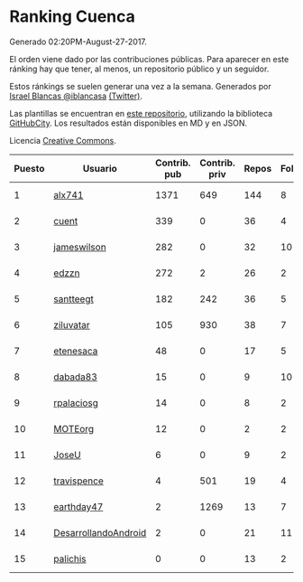 # Ranking Cuenca

Generado 02:20PM-August-27-2017.

El orden viene dado por las contribuciones públicas. Para aparecer en este ránking hay que tener, al menos, un repositorio público y un seguidor.

Estos ránkings se suelen generar una vez a la semana. Generados por [Israel Blancas @iblancasa](https://github.com/iblancasa/) [(Twitter)](https://twitter.com/iblancasa).

Las plantillas se encuentran en [este repositorio](https://github.com/iblancasa/GH-Spanish-Ranking), utilizando la biblioteca [GitHubCity](https://github.com/iblancasa/GitHubCity). Los resultados están disponibles en MD y en JSON.

Licencia [Creative Commons](https://creativecommons.org/licenses/by/4.0/).

| Puesto   |  Usuario  | Contrib. pub | Contrib. priv |Repos| Followers | Desde |  Avatar  |
|----------|-----------|--------------|---------------|-----|-----------|-------|----------|
|1|[alx741](https://github.com/alx741)|1371|649|144|8|2012-10-12|![alx741](https://avatars3.githubusercontent.com/u/2545720)|
|2|[cuent](https://github.com/cuent)|339|0|36|4|2013-08-17|![cuent](https://avatars0.githubusercontent.com/u/5248968)|
|3|[jameswilson](https://github.com/jameswilson)|282|0|32|10|2010-04-14|![jameswilson](https://avatars3.githubusercontent.com/u/243532)|
|4|[edzzn](https://github.com/edzzn)|272|2|26|2|2015-10-02|![edzzn](https://avatars2.githubusercontent.com/u/14936466)|
|5|[santteegt](https://github.com/santteegt)|182|242|36|5|2011-07-19|![santteegt](https://avatars2.githubusercontent.com/u/926341)|
|6|[ziluvatar](https://github.com/ziluvatar)|105|930|38|7|2012-02-09|![ziluvatar](https://avatars1.githubusercontent.com/u/1424663)|
|7|[etenesaca](https://github.com/etenesaca)|48|0|17|5|2013-02-14|![etenesaca](https://avatars1.githubusercontent.com/u/3594639)|
|8|[dabada83](https://github.com/dabada83)|15|0|9|10|2010-02-26|![dabada83](https://avatars0.githubusercontent.com/u/211490)|
|9|[rpalaciosg](https://github.com/rpalaciosg)|14|0|8|2|2015-03-25|![rpalaciosg](https://avatars3.githubusercontent.com/u/11642622)|
|10|[MOTEorg](https://github.com/MOTEorg)|12|0|2|2|2013-10-17|![MOTEorg](https://avatars2.githubusercontent.com/u/5705296)|
|11|[JoseU](https://github.com/JoseU)|6|0|9|2|2014-05-08|![JoseU](https://avatars2.githubusercontent.com/u/7528517)|
|12|[travispence](https://github.com/travispence)|4|501|19|4|2011-12-02|![travispence](https://avatars1.githubusercontent.com/u/1236534)|
|13|[earthday47](https://github.com/earthday47)|2|1269|13|7|2011-03-02|![earthday47](https://avatars1.githubusercontent.com/u/647271)|
|14|[DesarrollandoAndroid](https://github.com/DesarrollandoAndroid)|2|0|21|11|2014-06-22|![DesarrollandoAndroid](https://avatars1.githubusercontent.com/u/7956170)|
|15|[palichis](https://github.com/palichis)|0|0|13|2|2011-03-29|![palichis](https://avatars2.githubusercontent.com/u/697345)|
